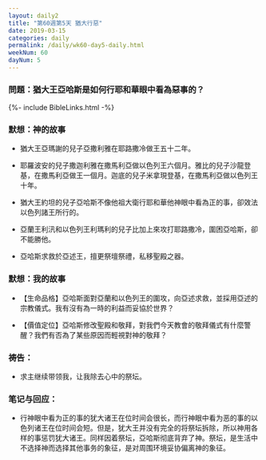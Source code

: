 ```yaml
---
layout: daily2
title: "第60週第5天 猶大行惡"
date: 2019-03-15
categories: daily
permalink: /daily/wk60-day5-daily.html
weekNum: 60
dayNum: 5
---
```


### 問題：猶大王亞哈斯是如何行耶和華眼中看為惡事的？

{%- include BibleLinks.html -%}

### 默想：神的故事 
+ 猶大王亞瑪謝的兒子亞撒利雅在耶路撒冷做王五十二年。

+ 耶羅波安的兒子撒迦利雅在撒馬利亞做以色列王六個月。雅比的兒子沙龍登基，在撒馬利亞做王一個月。迦底的兒子米拿現登基，在撒馬利亞做以色列王十年。

+ 猶大王約坦的兒子亞哈斯不像他祖大衛行耶和華他神眼中看為正的事，卻效法以色列諸王所行的。

+ 亞蘭王利汛和以色列王利瑪利的兒子比加上來攻打耶路撒冷，圍困亞哈斯，卻不能勝他。

+ 亞哈斯求救於亞述王，擅更祭壇祭禮，私移聖殿之器。

### 默想：我的故事
+ 【生命品格】亞哈斯面對亞蘭和以色列王的圍攻，向亞述求救，並採用亞述的宗教儀式。我有沒有為一時的利益而妥協於世界？

+ 【價值定位】亞哈斯修改聖殿和敬拜，對我們今天教會的敬拜儀式有什麼警醒？我們有否為了某些原因而輕視對神的敬拜？

### 祷告：

+ 求主继续带领我，让我除去心中的祭坛。

### 笔记与回应：

+ 行神眼中看为正的事的犹大诸王在位时间会很长，而行神眼中看为恶的事的以色列诸王在位时间会短。但是，犹大王并没有完全的将祭坛拆除，所以神用各样的事惩罚犹大诸王。同样因着祭坛，亞哈斯彻底背弃了神。祭坛，是生活中不选择神而选择其他事务的象征，是对周围环境妥协偏离神的象征。
